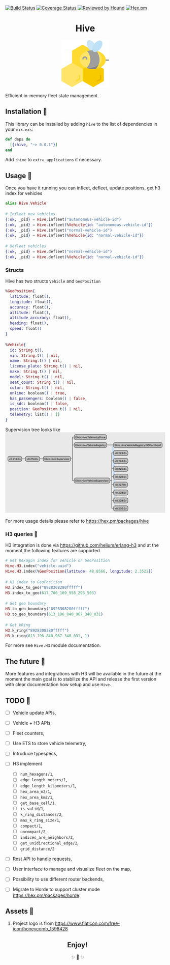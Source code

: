[![Build Status](https://travis-ci.com/hive-fleet/hive-state.svg?branch=develop)](https://travis-ci.com/hive-fleet/hive-state)
[![Coverage Status](https://coveralls.io/repos/github/hive-fleet/hive-state/badge.svg?branch=develop&v=1)](https://coveralls.io/github/hive-fleet/hive-state?branch=master)
[![Reviewed by Hound](https://img.shields.io/badge/Reviewed_by-Hound-8E64B0.svg)](https://houndci.com)
[![Hex.pm](https://img.shields.io/hexpm/l/hive?color=ff69b4&label=License)](https://opensource.org/licenses/Apache-2.0)

<p align="center">
  <h1 align="center">Hive</h1>
  <p align="center">
    <img width="150" height="150" src="https://raw.githubusercontent.com/hive-fleet/hive-state/develop/assets/logo.svg"/>
  </p>
</p>

Efficient in-memory fleet state management.


## Installation 💾

This library can be installed by adding `hive` to the list of dependencies in
your `mix.exs`:

```elixir
def deps do
  [{:hive, "~> 0.0.1"}]
end
```

Add `:hive` to `extra_applications` if necessary.


## Usage 🚀
Once you have it running you can infleet, defleet, update positions, get h3 index for vehicles

```elixir
alias Hive.Vehicle

# Infleet new vehicles
{:ok, _pid} = Hive.infleet("autonomous-vehicle-id")
{:ok, _pid} = Hive.infleet(%Vehicle{id: "autonomous-vehicle-id"})
{:ok, _pid} = Hive.infleet("normal-vehicle-id")
{:ok, _pid} = Hive.infleet(%Vehicle{id: "normal-vehicle-id"})

# Defleet vehicles
{:ok, _pid} = Hive.defleet("normal-vehicle-id")
{:ok, _pid} = Hive.defleet(%Vehicle{id: "normal-vehicle-id"})
```

### Structs

Hive has two structs `Vehicle` and `GeoPosition`

```elixir
%GeoPosition{
  latitude: float(),
  longitude: float(),
  accuracy: float(),
  altitude: float(),
  altitude_accuracy: float(),
  heading: float(),
  speed: float()
}

%Vehicle{
  id: String.t(),
  vin: String.t() | nil,
  name: String.t() | nil,
  license_plate: String.t() | nil,
  make: String.t() | nil,
  model: String.t() | nil,
  seat_count: String.t() | nil,
  color: String.t() | nil,
  online: boolean() | true,
  has_passengers: boolean() | false,
  is_sdc: boolean() | false,
  position: GeoPosition.t() | nil,
  telemetry: list() | []
}
```

Supervision tree looks like
![observer::Supervision tree](https://raw.githubusercontent.com/hive-fleet/hive-state/develop/assets/supervision-tree.png)

For more usage details please refer to https://hex.pm/packages/hive

### H3 queries 🍪

H3 integration is done via https://github.com/helium/erlang-h3 and at the moment the following
features are supported

```elixir
# Get hexagon index for vehicle or GeoPosition
Hive.H3.index("vehicle-uuid")
Hive.H3.index(%GeoPosition{latitude: 48.8566, longitude: 2.3522})

# H3 index to GeoPosition
H3.index_to_geo("8928308280fffff")
H3.index_to_geo(617_700_169_958_293_503)

# Get geo boundary
H3.to_geo_boundary("8928308280fffff")
H3.to_geo_boundary(613_196_840_967_340_031)

# Get kRing
H3.k_ring("8928308280fffff")
H3.k_ring(613_196_840_967_340_031, 1)
```

For more see `Hive.H3` module documentation.


## The future 🌈

More features and integrations with H3 will be available in the future
at the moment the main goal is to stabilize the API and release
the first version with clear documentation how setup and use `Hive`.

## TODO 🚧

* [ ] Vehicle update APIs,
* [ ] Vehicle + H3 APIs,
* [ ] Fleet counters,
* [ ] Use ETS to store vehicle telemetry,
* [ ] Introduce typespecs,
* [ ] H3 implement
  * [ ] `num_hexagons/1`,
  * [ ] `edge_length_meters/1`,
  * [ ] `edge_length_kilometers/1`,
  * [ ] `hex_area_m2/1`,
  * [ ] `hex_area_km2/1`,
  * [ ] `get_base_cell/1`,
  * [ ] `is_valid/1`,
  * [ ] `k_ring_distances/2`,
  * [ ] `max_k_ring_size/1`,
  * [ ] `compact/1`,
  * [ ] `uncompact/2`,
  * [ ] `indices_are_neighbors/2`,
  * [ ] `get_unidirectional_edge/2`,
  * [ ] `grid_distance/2`
* [ ] Rest API to handle requests,
* [ ] User interface to manage and visualize fleet on the map,
* [ ] Possibility to use different router backends,
* [ ] Migrate to Horde to support cluster mode https://hex.pm/packages/horde.


## Assets 💄

1. Project logo is from https://www.flaticon.com/free-icon/honeycomb_1598428

<h2 align="center">Enjoy!&nbsp;&nbsp;&nbsp;&nbsp;&nbsp;&nbsp;&nbsp;&nbsp;&nbsp;&nbsp;</h2>
<p align="center">
        ✨ 🍰 ✨&nbsp;&nbsp;&nbsp;&nbsp;&nbsp;&nbsp;&nbsp;&nbsp;&nbsp;&nbsp;&nbsp;&nbsp;
</p>
